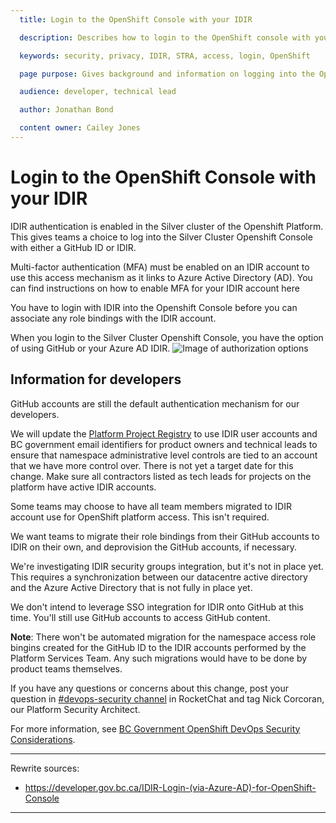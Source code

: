 ```yaml
---
  title: Login to the OpenShift Console with your IDIR

  description: Describes how to login to the OpenShift console with your IDIR

  keywords: security, privacy, IDIR, STRA, access, login, OpenShift

  page purpose: Gives background and information on logging into the OpenShift console with your IDIR and the background on how it was set up.

  audience: developer, technical lead

  author: Jonathan Bond

  content owner: Cailey Jones
---
```


<!--
So as Shelly mentioned, I think the titles/filenames are a bit too broad given the actual content. We talked this through a bit and decided that this one should be re-written as a much more generalized "how to login to openshift" thing to better match the name. Since it's becoming more generalized, this doc should probably be renamed to login-to-openshift.md (since it's no longer exclusively about the console).

We also talked about including a page that gets a little more into the details of IDIR vs Github IDs across the whole cluster and all our services, so I'll add some notes at the bottom of this comment detailing what I'd like to see in such a document!

    * Since this is the more generalized document, let's just have one section for logging in instead of specifying one section for logging in with Github and one for logging in with IDIR.

    * Near the top of this section, we should have a "do I log in with IDIR or Github?" FAQ call out that points the user to the new "IDIR vs Github ID" document (which should be where users can find all that information about project leads needing IDIRs in the future and stuff).

    * Let's keep the mention that MFA is required (because MFA is required whether you have Github or IDIR) but maybe generalize it. Again, we might want to provide some links to "How to set up MFA" docs for each IDIR and Github IDs.

    * Most of the stuff under the "Information for Developers" section should probably be moved to the "IDIR vs Github" doc instead, since it isn't directly relevant to how to login to Openshift.

    * Add a section that explains how to see which namespaces you have access to in the Openshift Console. This should include an explanation of what you would expect to see if you haven't been added to any namespaces yet, and what to do about it (aka ask your project lead to add you to the namespace).

    * Add a section that explains how to login to the Openshift CLI.

-->

# Login to the OpenShift Console with your IDIR

IDIR authentication is enabled in the Silver cluster of the Openshift Platform. This gives teams a choice to log into the Silver Cluster Openshift Console with either a GitHub ID or IDIR.

Multi-factor authentication (MFA) must be enabled on an IDIR account to use this access mechanism as it links to Azure Active Directory (AD). You can find instructions on how to enable MFA for your IDIR account here <!-- where? -->

You have to login with IDIR into the Openshift Console before you can associate any role bindings with the IDIR account.

When you login to the Silver Cluster Openshift Console, you have the option of using GitHub or your Azure AD IDIR.
![Image of authorization options](https://user-images.githubusercontent.com/53879638/146621070-6d473a3d-289c-400e-86a7-947732441fac.png)

## Information for developers <!-- is there a better heading for this? -->
GitHub accounts are still the default authentication mechanism for our developers.

We will update the [Platform Project Registry](https://registry.developer.gov.bc.ca/) to use IDIR user accounts and BC government email identifiers for product owners and technical leads to ensure that namespace administrative level controls are tied to an account that we have more control over. There is not yet a target date for this change. Make sure all contractors listed as tech leads for projects on the platform have active IDIR accounts.

Some teams may choose to have all team members migrated to IDIR account use for OpenShift platform access.  This isn't required.

We want teams to migrate their role bindings from their GitHub accounts to IDIR on their own, and deprovision the GitHub accounts, if necessary.

We're investigating IDIR security groups integration, but it's not in place yet. This requires a synchronization between our datacentre active directory and the Azure Active Directory that is not fully in place yet.

We don't intend to leverage SSO integration for IDIR onto GitHub at this time. You'll still use GitHub accounts to access GitHub content.

**Note**: There won't be automated migration for the namespace access role bingins <!-- is this a typo? --> created for the GitHub ID to the IDIR accounts performed by the Platform Services Team. Any such migrations would have to be done by product teams themselves. <!-- I'm not totally clear on what this sentence means. Can we reword to make it more verb-focused? -->

If you have any questions or concerns about this change, post your question in [#devops-security channel](https://chat.developer.gov.bc.ca/channel/devops-security) in RocketChat and tag Nick Corcoran, our Platform Security Architect.

For more information, see [BC Government OpenShift DevOps Security Considerations](https://developer.gov.bc.ca/BC-Government-OpenShift-DevOps-Security-Considerations).

---
Rewrite sources:
* https://developer.gov.bc.ca/IDIR-Login-(via-Azure-AD)-for-OpenShift-Console
---
